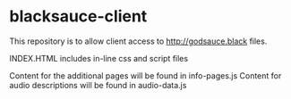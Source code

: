 # blacksauce-client
This repository is to allow client access to http://godsauce.black files.

INDEX.HTML
includes in-line css and script files

Content for the additional pages will be found in info-pages.js
Content for audio descriptions will be found in audio-data.js

